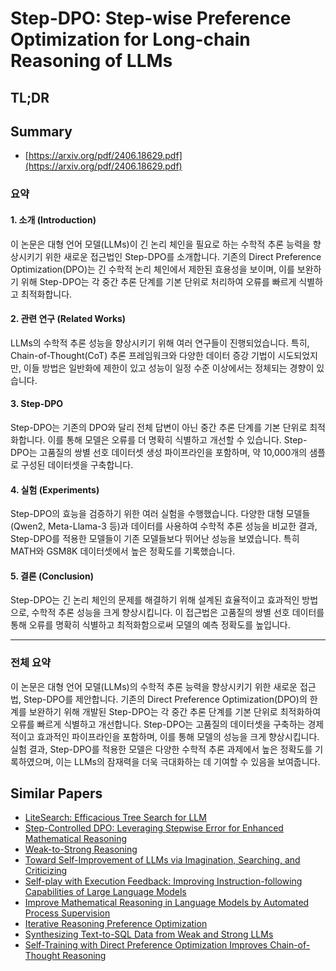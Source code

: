 # Step-DPO: Step-wise Preference Optimization for Long-chain Reasoning of LLMs
## TL;DR
## Summary
- [https://arxiv.org/pdf/2406.18629.pdf](https://arxiv.org/pdf/2406.18629.pdf)

### 요약

#### 1. 소개 (Introduction)
이 논문은 대형 언어 모델(LLMs)이 긴 논리 체인을 필요로 하는 수학적 추론 능력을 향상시키기 위한 새로운 접근법인 Step-DPO를 소개합니다. 기존의 Direct Preference Optimization(DPO)는 긴 수학적 논리 체인에서 제한된 효용성을 보이며, 이를 보완하기 위해 Step-DPO는 각 중간 추론 단계를 기본 단위로 처리하여 오류를 빠르게 식별하고 최적화합니다.

#### 2. 관련 연구 (Related Works)
LLMs의 수학적 추론 성능을 향상시키기 위해 여러 연구들이 진행되었습니다. 특히, Chain-of-Thought(CoT) 추론 프레임워크와 다양한 데이터 증강 기법이 시도되었지만, 이들 방법은 일반화에 제한이 있고 성능이 일정 수준 이상에서는 정체되는 경향이 있습니다.

#### 3. Step-DPO
Step-DPO는 기존의 DPO와 달리 전체 답변이 아닌 중간 추론 단계를 기본 단위로 최적화합니다. 이를 통해 모델은 오류를 더 명확히 식별하고 개선할 수 있습니다. Step-DPO는 고품질의 쌍별 선호 데이터셋 생성 파이프라인을 포함하며, 약 10,000개의 샘플로 구성된 데이터셋을 구축합니다.

#### 4. 실험 (Experiments)
Step-DPO의 효능을 검증하기 위한 여러 실험을 수행했습니다. 다양한 대형 모델들(Qwen2, Meta-Llama-3 등)과 데이터를 사용하여 수학적 추론 성능을 비교한 결과, Step-DPO를 적용한 모델들이 기존 모델들보다 뛰어난 성능을 보였습니다. 특히 MATH와 GSM8K 데이터셋에서 높은 정확도를 기록했습니다.

#### 5. 결론 (Conclusion)
Step-DPO는 긴 논리 체인의 문제를 해결하기 위해 설계된 효율적이고 효과적인 방법으로, 수학적 추론 성능을 크게 향상시킵니다. 이 접근법은 고품질의 쌍별 선호 데이터를 통해 오류를 명확히 식별하고 최적화함으로써 모델의 예측 정확도를 높입니다.

---

### 전체 요약
이 논문은 대형 언어 모델(LLMs)의 수학적 추론 능력을 향상시키기 위한 새로운 접근법, Step-DPO를 제안합니다. 기존의 Direct Preference Optimization(DPO)의 한계를 보완하기 위해 개발된 Step-DPO는 각 중간 추론 단계를 기본 단위로 최적화하여 오류를 빠르게 식별하고 개선합니다. Step-DPO는 고품질의 데이터셋을 구축하는 경제적이고 효과적인 파이프라인을 포함하며, 이를 통해 모델의 성능을 크게 향상시킵니다. 실험 결과, Step-DPO를 적용한 모델은 다양한 수학적 추론 과제에서 높은 정확도를 기록하였으며, 이는 LLMs의 잠재력을 더욱 극대화하는 데 기여할 수 있음을 보여줍니다.

## Similar Papers
- [LiteSearch: Efficacious Tree Search for LLM](2407.00320.md)
- [Step-Controlled DPO: Leveraging Stepwise Error for Enhanced Mathematical Reasoning](2407.00782.md)
- [Weak-to-Strong Reasoning](2407.13647.md)
- [Toward Self-Improvement of LLMs via Imagination, Searching, and Criticizing](2404.12253.md)
- [Self-play with Execution Feedback: Improving Instruction-following Capabilities of Large Language Models](2406.13542.md)
- [Improve Mathematical Reasoning in Language Models by Automated Process Supervision](2406.06592.md)
- [Iterative Reasoning Preference Optimization](2404.19733.md)
- [Synthesizing Text-to-SQL Data from Weak and Strong LLMs](2408.03256.md)
- [Self-Training with Direct Preference Optimization Improves Chain-of-Thought Reasoning](2407.18248.md)
